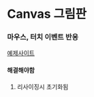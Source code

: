 # Canvas 그림판

### 마우스, 터치 이벤트 반응
[예제사이트](http://seonn.dothome.co.kr/canvas-paint/)

#### 해결해야함
1. 리사이징시 초기화됨

